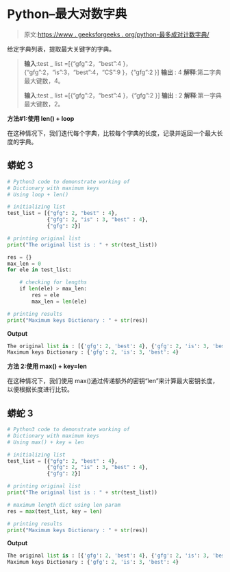 # Python–最大对数字典

> 原文:[https://www . geeksforgeeks . org/python-最多成对计数字典/](https://www.geeksforgeeks.org/python-dictionary-with-maximum-count-of-pairs/)

给定字典列表，提取最大关键字的字典。

> **输入**:test _ list =[{“gfg”:2，“best”:4 }，{“gfg”:2，“is”:3，“best”:4，“CS”:9 }，{“gfg”:2 }]
> **输出** : 4
> **解释**:第二字典最大键数，4。
> 
> **输入**:test _ list =[{“gfg”:2，“best”:4 }，{“gfg”:2 }]
> **输出** : 2
> **解释**:第一字典最大键数，2。

**方法#1:使用 len() + loop**

在这种情况下，我们迭代每个字典，比较每个字典的长度，记录并返回一个最大长度的字典。

## 蟒蛇 3

```py
# Python3 code to demonstrate working of 
# Dictionary with maximum keys
# Using loop + len()

# initializing list
test_list = [{"gfg": 2, "best" : 4}, 
             {"gfg": 2, "is" : 3, "best" : 4}, 
             {"gfg": 2}]

# printing original list
print("The original list is : " + str(test_list))

res = {} 
max_len = 0
for ele in test_list:

    # checking for lengths
    if len(ele) > max_len: 
        res = ele
        max_len = len(ele)

# printing results
print("Maximum keys Dictionary : " + str(res))
```

**Output**

```py
The original list is : [{'gfg': 2, 'best': 4}, {'gfg': 2, 'is': 3, 'best': 4}, {'gfg': 2}]
Maximum keys Dictionary : {'gfg': 2, 'is': 3, 'best': 4}

```

**方法 2:使用 max() + key=len**

在这种情况下，我们使用 max()通过传递额外的密钥“len”来计算最大密钥长度，以便根据长度进行比较。

## 蟒蛇 3

```py
# Python3 code to demonstrate working of 
# Dictionary with maximum keys
# Using max() + key = len

# initializing list
test_list = [{"gfg": 2, "best" : 4}, 
             {"gfg": 2, "is" : 3, "best" : 4}, 
             {"gfg": 2}]

# printing original list
print("The original list is : " + str(test_list))

# maximum length dict using len param
res = max(test_list, key = len)

# printing results
print("Maximum keys Dictionary : " + str(res))
```

**Output**

```py
The original list is : [{'gfg': 2, 'best': 4}, {'gfg': 2, 'is': 3, 'best': 4}, {'gfg': 2}]
Maximum keys Dictionary : {'gfg': 2, 'is': 3, 'best': 4}

```